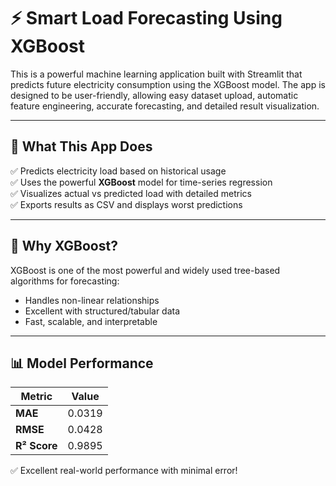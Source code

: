 # ⚡ Smart Load Forecasting Using XGBoost

This is a powerful machine learning application built with Streamlit that predicts future electricity consumption using the XGBoost model. The app is designed to be user-friendly, allowing easy dataset upload, automatic feature engineering, accurate forecasting, and detailed result visualization.

---

## 🚀 What This App Does

✅ Predicts electricity load based on historical usage  
✅ Uses the powerful **XGBoost** model for time-series regression  
✅ Visualizes actual vs predicted load with detailed metrics  
✅ Exports results as CSV and displays worst predictions


---

## 🧠 Why XGBoost?

XGBoost is one of the most powerful and widely used tree-based algorithms for forecasting:
- Handles non-linear relationships
- Excellent with structured/tabular data
- Fast, scalable, and interpretable

---




## 📊 Model Performance

| Metric      | Value   |
|-------------|---------|
| **MAE**     | 0.0319  |
| **RMSE**    | 0.0428  |
| **R² Score**| 0.9895  |

✅ Excellent real-world performance with minimal error!




